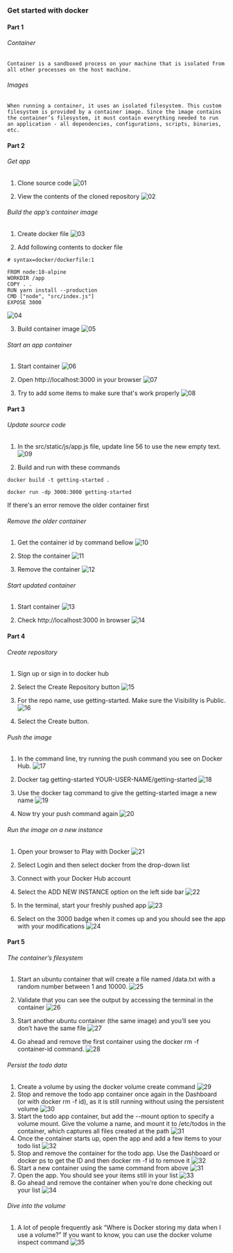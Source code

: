 ### Get started with docker

#### Part 1
###### Container
```
Container is a sandboxed process on your machine that is isolated from all other processes on the host machine.
```
###### Images
```
When running a container, it uses an isolated filesystem. This custom filesystem is provided by a container image. Since the image contains the container’s filesystem, it must contain everything needed to run an application - all dependencies, configurations, scripts, binaries, etc.
```

#### Part 2
###### Get app
1. Clone source code
![01](image/latihan/latihan2/img1.png)

2. View the contents of the cloned repository
![02](image/latihan/latihan2/img2.png)

###### Build the app’s container image
1. Create docker file
![03](image/latihan/latihan2/img3.png)

2. Add following contents to docker file
```
# syntax=docker/dockerfile:1
   
FROM node:18-alpine
WORKDIR /app
COPY . .
RUN yarn install --production
CMD ["node", "src/index.js"]
EXPOSE 3000
```

![04](image/latihan/latihan2/img4.png)

3. Build container image
![05](image/latihan/latihan2/img5.png)

###### Start an app container
1. Start container
![06](image/latihan/latihan2/img6.png)

2. Open http://localhost:3000 in your browser
![07](image/latihan/latihan2/img7.png)

3. Try to add some items to make sure that's work properly
![08](image/latihan/latihan2/img8.png)

#### Part 3
###### Update source code
1. In the src/static/js/app.js file, update line 56 to use the new empty text.
![09](image/latihan/latihan2/img9.png)

2. Build and run with these commands
```
docker build -t getting-started .
```

```
docker run -dp 3000:3000 getting-started
```
If there's an error remove the older container first

###### Remove the older container
1. Get the container id by command bellow
![10](image/latihan/latihan2/img10.png)

2. Stop the container
![11](image/latihan/latihan2/img11.png)

3. Remove the container
![12](image/latihan/latihan2/img12.png)

###### Start updated container
1. Start container
![13](image/latihan/latihan2/img13.png)

2. Check http://localhost:3000 in browser
![14](image/latihan/latihan2/img13.png)

#### Part 4
###### Create repository
1. Sign up or sign in to docker hub
2. Select the Create Repository button
![15](image/latihan/latihan2/img15.png)

3. For the repo name, use getting-started. Make sure the Visibility is Public.
![16](image/latihan/latihan2/img16.png)

4. Select the Create button.

###### Push the image
1. In the command line, try running the push command you see on Docker Hub.
![17](image/latihan/latihan2/img17.png)

2. Docker tag getting-started YOUR-USER-NAME/getting-started
![18](image/latihan/latihan2/img18.png)

3. Use the docker tag command to give the getting-started image a new name
![19](image/latihan/latihan2/img19.png)

4. Now try your push command again
![20](image/latihan/latihan2/img20.png)

###### Run the image on a new instance
1. Open your browser to Play with Docker
![21](image/latihan/latihan2/img21.png)

2. Select Login and then select docker from the drop-down list
3. Connect with your Docker Hub account
4. Select the ADD NEW INSTANCE option on the left side bar
![22](image/latihan/latihan2/img22.png)

5. In the terminal, start your freshly pushed app
![23](image/latihan/latihan2/img23.png)

6. Select on the 3000 badge when it comes up and you should see the app with your modifications
![24](image/latihan/latihan2/img24.png)

#### Part 5
###### The container’s filesystem
1. Start an ubuntu container that will create a file named /data.txt with a random number between 1 and 10000.
![25](image/latihan/latihan2/img25.png)

2. Validate that you can see the output by accessing the terminal in the container
![26](image/latihan/latihan2/img26.png)

3. Start another ubuntu container (the same image) and you’ll see you don’t have the same file
![27](image/latihan/latihan2/img27.png)

4. Go ahead and remove the first container using the docker rm -f container-id command.
![28](image/latihan/latihan2/img28.png)

###### Persist the todo data
1. Create a volume by using the docker volume create command
![29](image/latihan/latihan2/img29.png)
2. Stop and remove the todo app container once again in the Dashboard (or with docker rm -f id), as it is still running without using the persistent volume
![30](image/latihan/latihan2/img30.png)
3. Start the todo app container, but add the --mount option to specify a volume mount. Give the volume a name, and mount it to /etc/todos in the container, which captures all files created at the path
![31](image/latihan/latihan2/img31.png)
4. Once the container starts up, open the app and add a few items to your todo list
![32](image/latihan/latihan2/img32.png)
5. Stop and remove the container for the todo app. Use the Dashboard or docker ps to get the ID and then docker rm -f id to remove it
![32](image/latihan/latihan2/img30.png)
6. Start a new container using the same command from above
![31](image/latihan/latihan2/img33.png)
7. Open the app. You should see your items still in your list
![33](image/latihan/latihan2/img32.png)
8. Go ahead and remove the container when you’re done checking out your list
![34](image/latihan/latihan2/img30.png)

###### Dive into the volume
1. A lot of people frequently ask “Where is Docker storing my data when I use a volume?” If you want to know, you can use the docker volume inspect command
![35](image/latihan/latihan2/img34.png)
